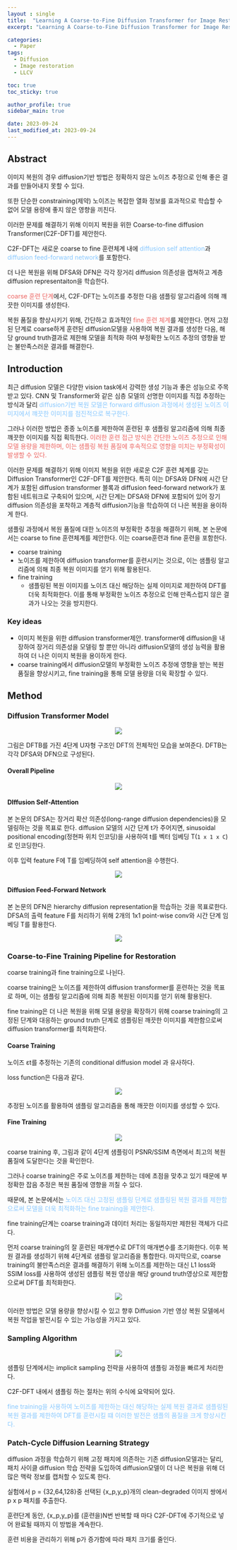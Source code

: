 ```yaml
---
layout : single
title:  "Learning A Coarse-to-Fine Diffusion Transformer for Image Restoration"
excerpt: "Learning A Coarse-to-Fine Diffusion Transformer for Image Restoration 논문 정리"

categories:
  - Paper
tags:
  - Diffusion
  - Image restoration
  - LLCV

toc: true
toc_sticky: true

author_profile: true
sidebar_main: true

date: 2023-09-24
last_modified_at: 2023-09-24
---
```




## Abstract

이미지 복원의 경우 diffusion기반 방법은 정확하지 않은 노이즈 추정으로 인해 좋은 결과를 만들어내지 못할 수 있다. 

또한 단순한 constraining(제약) 노이즈는 복잡한 열화 정보를 효과적으로 학습할 수 없어 모델 용량에 좋지 않은 영향을 끼친다.

이러한 문제를 해결하기 위해 이미지 복원을 위한 Coarse-to-fine diffusion Transformer(C2F-DFT)를 제안한다.

C2F-DFT는 새로운 coarse to fine 훈련체계 내에 <span style="color: #88c8ff">diffusion self attention</span>과 <span style="color: #88c8ff">diffusion feed-forward network</span>를 포함한다.

더 나은 복원을 위해 DFSA와 DFN은 각각 장거리 diffusion 의존성을 캡쳐하고 계층 diffusion representaiton을 학습한다.



<span style="color: #ed6663">coarse 훈련 단계</span>에서, C2F-DFT는 노이즈를 추정한 다음 샘플링 알고리즘에 의해 꺠끗한 이미지를 생성한다.



복원 품질을 향상시키기 위해, 간단하고 효과적인 <span style="color: #ed6663">fine 훈련 체계</span>를 제안한다. 먼저 고정된 단계로 coarse하게 훈련된 diffusion모델을 사용하여 복원 결과를 생성한 다음, 해당 ground truth결과로 제한해 모델을 최적화 하여 부정확한 노이즈 추정의 영향을 받는 불만족스러운 결과를 해결한다.



## Introduction

최근 diffusion 모델은 다양한 vision task에서 강력한 생성 기능과 좋은 성능으로 주목받고 있다. CNN 및 Transformer와 같은 심층 모델의 선명한 이미지를 직접 추정하는 방식과 달리 <span style="color: #88c8ff">diffusion기반 복원 모델은 forward diffusion 과정에서 생성된 노이즈 이미지에서 꺠끗한 이미지를 점진적으로 복구한다.</span>

그러나 이러한 방법은 종종 노이즈를 제한하여 훈련된 후 샘플링 알고리즘에 의해 최종 꺠끗한 이미지를 직접 획득한다. <span style="color: #ed6663">이러한 훈련 접근 방식은 간단한 노이즈 추정으로 인해 모델 용량을 제한하며, 이는 샘플링 복원 품질에 후속적으로 영향을 미치는 부정확성이 발생할 수 있다.</span>



이러한 문제를 해결하기 위해 이미지 복원을 위한 새로운 C2F 훈련 체계를 갖는 Diffusion Transformer인 C2F-DFT를 제안한다. 특히 이는 DFSA와 DFN에 시간 단계가 포함된 diffusion transformer 블록과 diffusion feed-forward network가 포함된 네트워크로 구축되어 있으며, 시간 단계는 DFSA와 DFN에 포함되어 있어 장기 diffusion 의존성을 포착하고 계층적 diffusion기능을 학습하여 더 나은 복원을 용이하게 한다.

샘플링 과정에서 복원 품질에 대한 노이즈의 부정확한 추정을 해결하기 위해, 본 논문에서는 coarse to fine 훈련체계를 제안한다. 이는 coarse훈련과 fine 훈련을 포함한다.

-  coarse training
  - 노이즈를 제한하여 diffusion transformer를 훈련시키는 것으로, 이는 샘플링 알고리즘에 의해 최종 복원 이미지를 얻기 위해 활용된다.
- fine training
  - 샘플링된 복원 이미지를 노이즈 대신 해당하는 실제 이미지로 제한하여 DFT를 더욱 최적화한다. 이를 통해 부정확한 노이즈 추정으로 인해 만족스럽지 않은 결과가 나오는 것을 방지한다.



### Key ideas

- 이미지 복원을 위한 diffusion transformer제안. transformer에 diffusion을 내장하여 장거리 의존성을 모델링 할 뿐만 아니라 diffusion모델의 생성 능력을 활용하여 더 나은 이미지 복원을 용이하게 한다.
- coarse training에서 diffusion모델의 부정확한 노이즈 추정에 영향을 받는 복원 품질을 향상시키고, fine training을 통해 모델 용량을 더욱 확장할 수 있다.



## Method

### Diffusion Transformer Model

<p align="center"><img src="/assets/images/Paper/C2F-DFT/figure_1.png"></p>

그림은 DFTB를 가진 4단계 U자형 구조인 DFT의 전체적인 모습을 보여준다. DFTB는 각각 DFSA와 DFN으로 구성된다.



#### Overall Pipeline

<p align="center"><img src="/assets/images/Paper/C2F-DFT/figure_2.png"></p>



#### DIffusion Self-Attention

본 논문의 DFSA는 장거리 확산 의존성(long-range diffusion dependencies)을 모델링하는 것을 목표로 한다. diffusion 모델의 시간 단계 t가 주어지면, sinusoidal positional encoding(정현파 위치 인코딩)을 사용하여 t를 벡터 임베딩 T(`1 x 1 x C`)로 인코딩한다.

이후 입력 feature F에 T를 임베딩하여 self attention을 수행한다.

<p align="center"><img src="/assets/images/Paper/C2F-DFT/figure_3.png"></p>



#### Diffusion Feed-Forward Network

본 논문의 DFN은 hierarchy diffusion representation을 학습하는 것을 목표로한다. DFSA의 출력 feature F를 처리하기 위해 2개의 1x1 point-wise conv와 시간 단계 임베딩 T를 활용한다.

<p align="center"><img src="/assets/images/Paper/C2F-DFT/figure_4.png"></p>



### Coarse-to-Fine Training Pipeline for Restoration

coarse training과 fine training으로 나뉜다. 

coarse training은 노이즈를 제한하여 diffusion transformer를 훈련하는 것을 목표로 하며, 이는 샘플링 알고리즘에 의해 최종 복원된 이미지를 얻기 위해 활용된다.

fine training은 더 나은 복원을 위해 모델 용량을 확장하기 위해 coarse training의 고정된 단계와 대응하는 ground truth 단계로 샘플링된 깨끗한 이미지를 제한함으로써 diffusion transformer를 최적화한다.



#### Coarse Training

노이즈 εt를 추정하는 기존의 conditional diffusion model 과 유사하다.

loss function은 다음과 같다.

<p align="center"><img src="/assets/images/Paper/C2F-DFT/figure_5.png"></p>

추정된 노이즈를 활용하여 샘플링 알고리즘을 통해 깨끗한 이미지를 생성할 수 있다.



#### Fine Training

<p align="center"><img src="/assets/images/Paper/C2F-DFT/figure_6.png"></p>

coarse training 후, 그림과 같이 4단계 샘플링이 PSNR/SSIM 측면에서 최고의 복원 품질에 도달한다는 것을 확인한다.

그러나 coarse training은 주로 노이즈를 제한하는 데에 초점을 맞추고 있기 때문에 부정확한 잡음 추정은 복원 품질에 영향을 끼칠 수 있다.

때문에, 본 논문에서는 <span style="color: #88c8ff">노이즈 대신 고정된 샘플링 단계로 샘플링된 복원 결과를 제한함으로써 모델을 더욱 최적화하는 fine training을 제안한다.</span>

fine training단계는 coarse training과 데이터 처리는 동일하지만 제한된 객체가 다르다.



먼저 coarse training의 잘 훈련된 매개변수로 DFT의 매개변수를 초기화한다. 이후 복원 결과를 생성하기 위해 4단계로 샘플링 알고리즘을 통합한다. 마지막으로, coarse training의 불만족스러운 결과를 해결하기 위해 노이즈를 제한하는 대신 L1 loss와 SSIM loss를 사용하여 생성된 샘플링 복원 영상을 해당 ground truth영상으로 제한함으로써 DFT를 최적화한다.

<p align="center"><img src="/assets/images/Paper/C2F-DFT/figure_7.png"></p>

이러한 방법은 모델 용량을 향상시킬 수 있고 향후 Diffusion 기반 영상 복원 모델에서 복원 작업을 발전시킬 수 있는 가능성을 가지고 있다.



### Sampling Algorithm

<p align="center"><img src="/assets/images/Paper/C2F-DFT/figure_8.png"></p>

샘플링 단계에서는 implicit sampling 전략을 사용하여 샘플링 과정을 빠르게 처리한다.

C2F-DFT 내에서 샘플링 하는 절차는 위의 수식에 요약되어 있다. 

<span style="color: #88c8ff"> fine training을 사용하여 노이즈를 제한하는 대신 해당하는 실제 복원 결과로 샘플링된 복원 결과를 제한하여 DFT를 훈련시킬 떄 이러한 발전은 샘플의 품질을 크게 향상시킨다.</span>



### Patch-Cycle Diffusion Learning Strategy

diffusion 과정을 학습하기 위해 고정 패치에 의존하는 기존 diffusion모델과는 달리, 패치 사이클 diffusion 학습 전략을 도입하여 diffusion모델이 더 나은 복원을 위해 더 많은 맥락 정보를 캡처할 수 있도록 한다.

실험에서 p = {32,64,128}중 선택된 {x_p,y_p}개의 clean-degraded 이미지 쌍에서 p x p 패치를 추출한다.

훈련단계 동안, {x_p,y_p}를 (훈련을)N번 반복할 때 마다 C2F-DFT에 주기적으로 넣어 완료될 때까지 이 방법을 계속한다.

훈련 비용을 관리하기 위해 p가 증가함에 따라 패치 크기를 줄인다.

